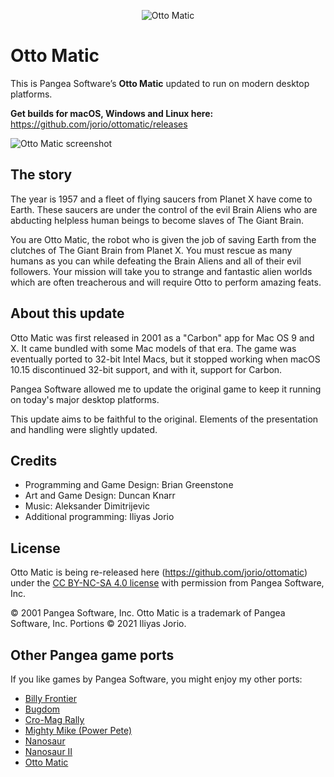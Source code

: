 <p align="center" width="100%"><img src="docs/logo.png" alt="Otto Matic"></p>
 
# Otto Matic

This is Pangea Software’s **Otto Matic** updated to run on modern desktop platforms.
 
**Get builds for macOS, Windows and Linux here:** https://github.com/jorio/ottomatic/releases

![Otto Matic screenshot](docs/screenshot.webp)

## The story 
 
The year is 1957 and a fleet of flying saucers from Planet X have come to Earth. These saucers are under the control of the evil Brain Aliens who are abducting helpless human beings to become slaves of The Giant Brain.
 
You are Otto Matic, the robot who is given the job of saving Earth from the clutches of The Giant Brain from Planet X. You must rescue as many humans as you can while defeating the Brain Aliens and all of their evil followers. Your mission will take you to strange and fantastic alien worlds which are often treacherous and will require Otto to perform amazing feats.

## About this update

Otto Matic was first released in 2001 as a "Carbon" app for Mac OS 9 and X. It came bundled with some Mac models of that era. The game was eventually ported to 32-bit Intel Macs, but it stopped working when macOS 10.15 discontinued 32-bit support, and with it, support for Carbon.

Pangea Software allowed me to update the original game to keep it running on today's major desktop platforms.

This update aims to be faithful to the original. Elements of the presentation and handling were slightly updated.

## Credits

- Programming and Game Design: Brian Greenstone
- Art and Game Design: Duncan Knarr
- Music: Aleksander Dimitrijevic
- Additional programming: Iliyas Jorio

## License

Otto Matic is being re-released here (https://github.com/jorio/ottomatic) under the [CC BY-NC-SA 4.0 license](LICENSE.md) with permission from Pangea Software, Inc.

© 2001 Pangea Software, Inc. Otto Matic is a trademark of Pangea Software, Inc. Portions © 2021 Iliyas Jorio.

## Other Pangea game ports

If you like games by Pangea Software, you might enjoy my other ports:

- [Billy Frontier](https://github.com/jorio/BillyFrontier)
- [Bugdom](https://github.com/jorio/Bugdom)
- [Cro-Mag Rally](https://github.com/jorio/CroMagRally)
- [Mighty Mike (Power Pete)](https://github.com/jorio/MightyMike)
- [Nanosaur](https://github.com/jorio/Nanosaur)
- [Nanosaur II](https://github.com/jorio/Nanosaur2)
- [Otto Matic](https://github.com/jorio/OttoMatic)
